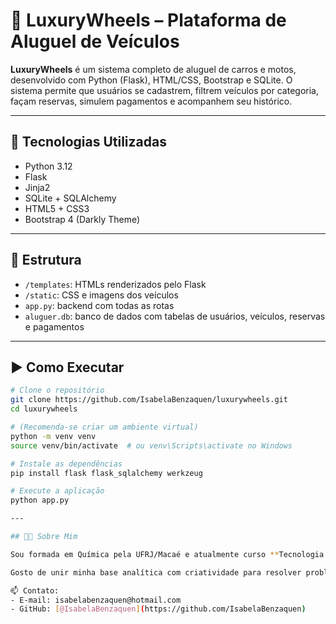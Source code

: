 # 🚗 LuxuryWheels – Plataforma de Aluguel de Veículos

**LuxuryWheels** é um sistema completo de aluguel de carros e motos, desenvolvido com Python (Flask), HTML/CSS, Bootstrap e SQLite. O sistema permite que usuários se cadastrem, filtrem veículos por categoria, façam reservas, simulem pagamentos e acompanhem seu histórico.

---

## 🔧 Tecnologias Utilizadas

- Python 3.12
- Flask
- Jinja2
- SQLite + SQLAlchemy
- HTML5 + CSS3
- Bootstrap 4 (Darkly Theme)

---

## 📁 Estrutura

- `/templates`: HTMLs renderizados pelo Flask
- `/static`: CSS e imagens dos veículos
- `app.py`: backend com todas as rotas
- `aluguer.db`: banco de dados com tabelas de usuários, veículos, reservas e pagamentos

---

## ▶️ Como Executar

```bash
# Clone o repositório
git clone https://github.com/IsabelaBenzaquen/luxurywheels.git
cd luxurywheels

# (Recomenda-se criar um ambiente virtual)
python -m venv venv
source venv/bin/activate  # ou venv\Scripts\activate no Windows

# Instale as dependências
pip install flask flask_sqlalchemy werkzeug

# Execute a aplicação
python app.py

---

## 👩‍💻 Sobre Mim

Sou formada em Química pela UFRJ/Macaé e atualmente curso **Tecnologia de Sistemas de Computação na UFF**. Estou em transição para a área de tecnologia e este projeto reflete minha dedicação, aprendizado contínuo e paixão por criar soluções práticas e eficientes.

Gosto de unir minha base analítica com criatividade para resolver problemas do mundo real. Acredito que a tecnologia pode transformar vidas — inclusive a minha 💜

📫 Contato:
- E-mail: isabelabenzaquen@hotmail.com
- GitHub: [@IsabelaBenzaquen](https://github.com/IsabelaBenzaquen)
